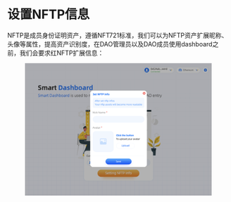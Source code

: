 # 设置NFTP信息

NFTP是成员身份证明资产，遵循NFT721标准，我们可以为NFTP资产扩展昵称、头像等属性，提高资产识别度，在DAO管理员以及DAO成员使用dashboard之前，我们会要求红NFTP扩展信息：

<figure><img src="../../.gitbook/assets/image.png" alt=""><figcaption></figcaption></figure>





